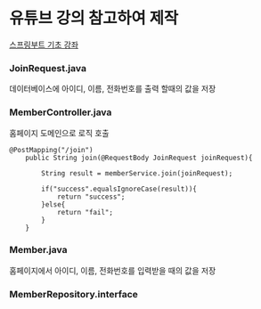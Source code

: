 유튜브 강의 참고하여 제작
================================================================

[스프링부트 기초 강좌](https://youtu.be/7t6tQ4KV37)


### JoinRequest.java
데이터베이스에 아이디, 이름, 전화번호를 출력 할때의 값을 저장

### MemberController.java
홈페이지 도메인으로 로직 호출
```
@PostMapping("/join")
    public String join(@RequestBody JoinRequest joinRequest){

        String result = memberService.join(joinRequest);

        if("success".equalsIgnoreCase(result)){
            return "success";
        }else{
            return "fail";
        }
    }
```

### Member.java
홈페이지에서 아이디, 이름, 전화번호를 입력받을 때의 값을 저장

### MemberRepository.interface

